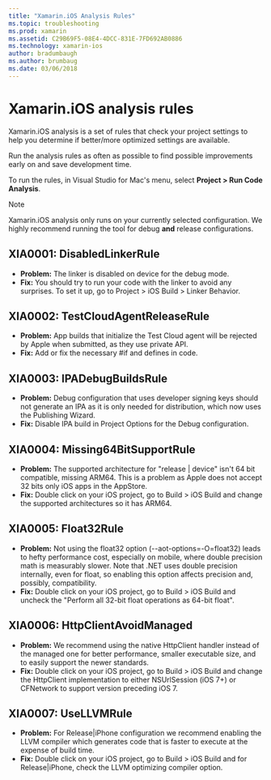 ```yaml
---
title: "Xamarin.iOS Analysis Rules"
ms.topic: troubleshooting
ms.prod: xamarin
ms.assetid: C29B69F5-08E4-4DCC-831E-7FD692AB0886
ms.technology: xamarin-ios
author: bradumbaugh
ms.author: brumbaug
ms.date: 03/06/2018
---
```


# Xamarin.iOS analysis rules

Xamarin.iOS analysis is a set of rules that check your project settings to help you determine if better/more optimized settings are available.

Run the analysis rules as often as possible to find possible improvements early on and save development time.

To run the rules, in Visual Studio for Mac's menu, select **Project > Run Code Analysis**.

> [!NOTE]
> Xamarin.iOS analysis only runs on your currently selected configuration. We highly recommend running the tool for debug **and** release configurations.

<a name="XIA0001" />

## XIA0001: DisabledLinkerRule

- **Problem:** The linker is disabled on device for the debug mode.
- **Fix:** You should try to run your code with the linker to avoid any surprises.
To set it up, go to Project > iOS Build > Linker Behavior.

<a name="XIA0002" />

## XIA0002: TestCloudAgentReleaseRule

- **Problem:** App builds that initialize the Test Cloud agent will be rejected by Apple when submitted, as they use private API.
- **Fix:** Add or fix the necessary #if and defines in code.

<a name="XIA0003" />

## XIA0003: IPADebugBuildsRule

- **Problem:** Debug configuration that uses developer signing keys should not generate an IPA as it is only needed for distribution, which now uses the Publishing Wizard.
- **Fix:** Disable IPA build in Project Options for the Debug configuration.

<a name="XIA0004" />

## XIA0004: Missing64BitSupportRule

- **Problem:** The supported architecture for "release | device" isn't 64 bit compatible, missing ARM64. This is a problem as Apple does not accept 32 bits only iOS apps in the AppStore.
- **Fix:** Double click on your iOS project, go to Build > iOS Build and change the supported architectures so it has ARM64.

<a name="XIA0005" />

## XIA0005: Float32Rule

- **Problem:** Not using the float32 option (--aot-options=-O=float32) leads to hefty performance cost, especially on mobile, where double precision math is measurably slower. Note that .NET uses double precision internally, even for float, so enabling this option affects precision and, possibly, compatibility.
- **Fix:** Double click on your iOS project, go to Build > iOS Build and uncheck the "Perform all 32-bit float operations as 64-bit float".

<a name="XIA0006" />

## XIA0006: HttpClientAvoidManaged

- **Problem:** We recommend using the native HttpClient handler instead of the managed one for better performance, smaller executable size, and to easily support the newer standards.
- **Fix:** Double click on your iOS project, go to Build > iOS Build and change the HttpClient implementation to either NSUrlSession (iOS 7+) or CFNetwork to support version preceding iOS 7.

<a name="XIA0007" />

## XIA0007: UseLLVMRule

- **Problem:** For Release|iPhone configuration we recommend enabling the LLVM compiler which generates code that is faster to execute at the expense of build time.
- **Fix:** Double click on your iOS project, go to Build > iOS Build and for Release|iPhone, check the LLVM optimizing compiler option.